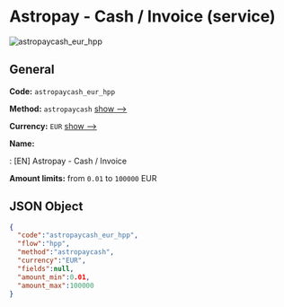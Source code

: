 
# Astropay - Cash / Invoice (service) 
![astropaycash_eur_hpp](https://static.openfintech.io/payment_methods/astropaycash_eur_hpp/logo.svg?w=400&c=v0.59.26#w200)  

## General 
 
**Code:** `astropaycash_eur_hpp` 
 
**Method:** `astropaycash` 
 [show -->](/payment-methods/astropaycash/) 
 
**Currency:** `EUR` [show -->](/currencies/EUR/) 
 
**Name:** 
 
:	[EN] Astropay - Cash / Invoice 
 
**Amount limits:** from `0.01` to `100000` EUR 

## JSON Object 

```json
{
  "code":"astropaycash_eur_hpp",
  "flow":"hpp",
  "method":"astropaycash",
  "currency":"EUR",
  "fields":null,
  "amount_min":0.01,
  "amount_max":100000
}
```  
